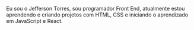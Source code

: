 Eu sou o Jefferson Torres, sou programador Front End, atualmente estou aprendendo e criando projetos com HTML, CSS e iniciando o aprendizado em JavaScript e React.
